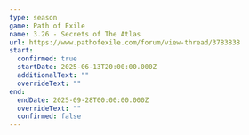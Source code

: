 ```yaml
---
type: season
game: Path of Exile
name: 3.26 - Secrets of The Atlas
url: https://www.pathofexile.com/forum/view-thread/3783838
start:
  confirmed: true
  startDate: 2025-06-13T20:00:00.000Z
  additionalText: ""
  overrideText: ""
end:
  endDate: 2025-09-28T00:00:00.000Z
  overrideText: ""
  confirmed: false
---
```

